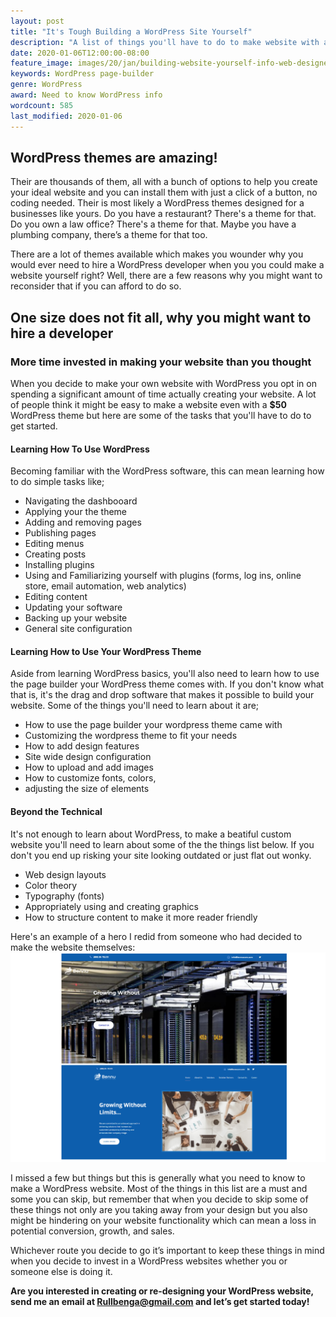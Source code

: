 ```yaml
---
layout: post
title: "It's Tough Building a WordPress Site Yourself"
description: "A list of things you'll have to do to make website with a WordPress theme, and why you might want to hire a designer instead."
date: 2020-01-06T12:00:00-08:00
feature_image: images/20/jan/building-website-yourself-info-web-designer.png
keywords: WordPress page-builder
genre: WordPress
award: Need to know WordPress info
wordcount: 585
last_modified: 2020-01-06
---
```


## WordPress themes are amazing!

Their are thousands of them, all with a bunch of options to help you create your ideal website and you can install them with just a click of a button, no coding needed.  Their is most likely a WordPress themes designed for a businesses like yours.  Do you have a restaurant? There's a theme for that.  Do you own a law office? There's a theme for that.  Maybe you have a plumbing company, there’s a theme for that too.

There are a lot of themes available which makes you wounder why you would ever need to hire a WordPress developer when you you could make a website yourself right? Well, there are a few reasons why you might want to reconsider that if you can afford to do so.


## One size does not fit all, why you might want to hire a developer


### More time invested in making your website than you thought

When you decide to make your own website with WordPress you opt in on spending a significant amount of time actually creating your website.  A lot of people think it might be easy to make a website even with a **$50** WordPress theme but here are some of the tasks that you'll have to do to get started. 
	
#### Learning How To Use WordPress

Becoming familiar with the WordPress software, this can mean learning how to do simple tasks like;
- Navigating the dashbooard    
- Applying your the theme
- Adding and removing pages
- Publishing pages
- Editing menus 
- Creating posts
- Installing plugins
- Using and Familiarizing yourself with plugins (forms, log ins, online store, email automation, web analytics)
- Editing content 
- Updating your software
- Backing up your website
- General site configuration

#### Learning How to Use Your WordPress Theme

Aside from learning WordPress basics, you'll also need to learn how to use the page builder your WordPress theme comes with.  If you don't know what that is,
it's the drag and drop software that makes it possible to build your website. Some of the things you'll need to learn about it are;

- How to use the page builder your wordpress theme came with
- Customizing the wordpress theme to fit your needs
- How to add design features 
- Site wide design configuration 
- How to upload and add images
- How to customize fonts, colors,
- adjusting the size of elements

#### Beyond the Technical 

It's not enough to learn about WordPress, to make a beatiful custom website you'll need to learn about some of the the things list below.  If you don't you end up risking your site looking outdated or just flat out wonky.

- Web design layouts
- Color theory 
- Typography (fonts)
- Appropriately using and creating graphics
- How to structure content to make it more reader friendly

Here's an example of a hero I redid from someone who had decided to make the website themselves:
![Website Redesign For It Business Before and After](images\20\jan\bennucom-website-redesign.png)

I missed a few but things but this is generally what you need to know to make a WordPress website.  Most of the things in this list are a must and some you can skip, but remember that when you decide to skip some of these things not only are you taking away from your design but you also might be hindering on your website functionality which can mean a loss in potential conversion, growth, and sales.

Whichever route you decide to go it’s important to keep these things in mind when you decide to invest in a WordPress websites whether you or someone else is doing it.

**Are you interested in creating or re-designing your WordPress website, send me an email at Rullbenga@gmail.com and let’s get started today!**

